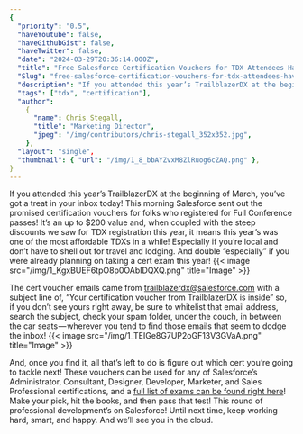 ```yaml
---
{
  "priority": "0.5",
  "haveYoutube": false,
  "haveGithubGist": false,
  "haveTwitter": false,
  "date": "2024-03-29T20:36:14.000Z",
  "title": "Free Salesforce Certification Vouchers for TDX Attendees Have Been Sent!",
  "Slug": "free-salesforce-certification-vouchers-for-tdx-attendees-have-been-sent",
  "description": "If you attended this year’s TrailblazerDX at the beginning of March, you’ve got a treat in your inbox today! This morning Salesforce sent out the promised certification vouchers for folks who registered for Full Conference passes!.",
  "tags": ["tdx", "certification"],
  "author":
    {
      "name": Chris Stegall,
      "title": "Marketing Director",
      "jpeg": "/img/contributors/chris-stegall_352x352.jpg",
    },
  "layout": "single",
  "thumbnail": { "url": "/img/1_8_bbAYZvxM8ZlRuog6cZAQ.png" },
}
---
```


If you attended this year’s TrailblazerDX at the beginning of March, you’ve got a treat in your inbox today! This morning Salesforce sent out the promised certification vouchers for folks who registered for Full Conference passes!
It’s an up to $200 value and, when coupled with the steep discounts we saw for TDX registration this year, it means this year’s was one of the most affordable TDXs in a while! Especially if you’re local and don’t have to shell out for travel and lodging. And double “especially” if you were already planning on taking a cert exam this year!
{{< image src="/img/1_KgxBUEF6tpO8p0OAbIDQXQ.png" title="Image" >}}

The cert voucher emails came from trailblazerdx@salesforce.com with a subject line of, “Your certification voucher from TrailblazerDX is inside” so, if you don’t see yours right away, be sure to whitelist that email address, search the subject, check your spam folder, under the couch, in between the car seats — wherever you tend to find those emails that seem to dodge the inbox!
{{< image src="/img/1_TEIGe8G7UP2oGF13V3GVaA.png" title="Image" >}}

And, once you find it, all that’s left to do is figure out which cert you’re going to tackle next! These vouchers can be used for any of Salesforce’s Administrator, Consultant, Designer, Developer, Marketer, and Sales Professional certifications, and a [full list of exams can be found right here](https://trailhead.salesforce.com/help?article=Registration-Cost-for-an-Exam)!
Make your pick, hit the books, and then pass that test! This round of professional development’s on Salesforce!
Until next time, keep working hard, smart, and happy. And we’ll see you in the cloud.
